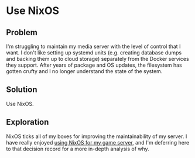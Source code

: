# Use NixOS

## Problem

I'm struggling to maintain my media server with the level of control that I want.
I don't like setting up systemd units (e.g. creating database dumps and backing them up to cloud storage)
separately from the Docker services they support.
After years of package and OS updates, the filesystem has gotten crufty and I no longer understand the state of the system.

## Solution

Use NixOS.

## Exploration

NixOS ticks all of my boxes for improving the maintainability of my server.
I have really enjoyed [using NixOS for my game server](/game-server/docs/decisions/250301A-use-nixos.md),
and I'm deferring here to that decision record for a more in-depth analysis of why.

